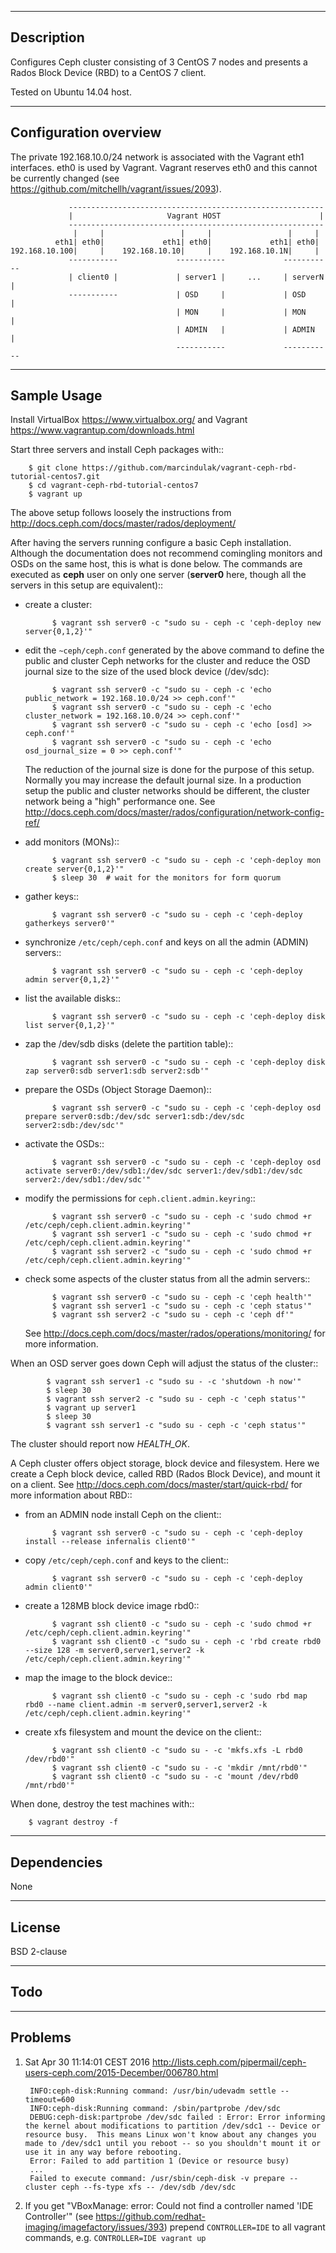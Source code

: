 -----------
Description
-----------

Configures Ceph cluster consisting of 3 CentOS 7 nodes and presents a Rados Block Device (RBD)
to a CentOS 7 client.

Tested on Ubuntu 14.04 host.


----------------------
Configuration overview
----------------------

The private 192.168.10.0/24 network is associated with the Vagrant eth1 interfaces.
eth0 is used by Vagrant.  Vagrant reserves eth0 and this cannot be currently changed
(see https://github.com/mitchellh/vagrant/issues/2093).

                 ---------------------------------------------------------
                 |                     Vagrant HOST                      |
                 ---------------------------------------------------------
                  |     |                 |     |                 |     |
              eth1| eth0|             eth1| eth0|             eth1| eth0|
    192.168.10.100|     |    192.168.10.10|     |    192.168.10.1N|     |
                 -----------             -----------             -----------
                 | client0 |             | server1 |     ...     | serverN |
                 -----------             | OSD     |             | OSD     |
                                         | MON     |             | MON     |
                                         | ADMIN   |             | ADMIN   |
                                         -----------             -----------


------------
Sample Usage
------------

Install VirtualBox https://www.virtualbox.org/ and Vagrant
https://www.vagrantup.com/downloads.html

Start three servers and install Ceph packages with::

        $ git clone https://github.com/marcindulak/vagrant-ceph-rbd-tutorial-centos7.git
        $ cd vagrant-ceph-rbd-tutorial-centos7
        $ vagrant up

The above setup follows loosely the instructions from http://docs.ceph.com/docs/master/rados/deployment/

After having the servers running configure a basic Ceph installation.
Although the documentation does not recommend comingling monitors and OSDs on the same host,
this is what is done below. The commands are executed as **ceph** user on
only one server (**server0** here, though all the servers in this setup are equivalent)::

- create a cluster:

            $ vagrant ssh server0 -c "sudo su - ceph -c 'ceph-deploy new server{0,1,2}'"

- edit the `~ceph/ceph.conf` generated by the above command to define the public and cluster Ceph networks
  for the cluster and reduce the OSD journal size to the size of the used block device (/dev/sdc):

            $ vagrant ssh server0 -c "sudo su - ceph -c 'echo public_network = 192.168.10.0/24 >> ceph.conf'"
            $ vagrant ssh server0 -c "sudo su - ceph -c 'echo cluster_network = 192.168.10.0/24 >> ceph.conf'"
            $ vagrant ssh server0 -c "sudo su - ceph -c 'echo [osd] >> ceph.conf'"
            $ vagrant ssh server0 -c "sudo su - ceph -c 'echo osd_journal_size = 0 >> ceph.conf'"

  The reduction of the journal size is done for the purpose of this setup.
  Normally you may increase the default journal size. In a production setup the public
  and cluster networks should be different, the cluster network being a "high" performance one.
  See http://docs.ceph.com/docs/master/rados/configuration/network-config-ref/

- add monitors (MONs)::

            $ vagrant ssh server0 -c "sudo su - ceph -c 'ceph-deploy mon create server{0,1,2}'"
            $ sleep 30  # wait for the monitors for form quorum

- gather keys::

            $ vagrant ssh server0 -c "sudo su - ceph -c 'ceph-deploy gatherkeys server0'"

- synchronize `/etc/ceph/ceph.conf` and keys on all the admin (ADMIN) servers::

            $ vagrant ssh server0 -c "sudo su - ceph -c 'ceph-deploy admin server{0,1,2}'"

- list the available disks::

            $ vagrant ssh server0 -c "sudo su - ceph -c 'ceph-deploy disk list server{0,1,2}'"

- zap the /dev/sdb disks (delete the partition table)::

            $ vagrant ssh server0 -c "sudo su - ceph -c 'ceph-deploy disk zap server0:sdb server1:sdb server2:sdb'"

- prepare the OSDs (Object Storage Daemon)::

            $ vagrant ssh server0 -c "sudo su - ceph -c 'ceph-deploy osd prepare server0:sdb:/dev/sdc server1:sdb:/dev/sdc server2:sdb:/dev/sdc'"

- activate the OSDs::

            $ vagrant ssh server0 -c "sudo su - ceph -c 'ceph-deploy osd activate server0:/dev/sdb1:/dev/sdc server1:/dev/sdb1:/dev/sdc server2:/dev/sdb1:/dev/sdc'"

- modify the permissions for `ceph.client.admin.keyring`::

            $ vagrant ssh server0 -c "sudo su - ceph -c 'sudo chmod +r /etc/ceph/ceph.client.admin.keyring'"
            $ vagrant ssh server1 -c "sudo su - ceph -c 'sudo chmod +r /etc/ceph/ceph.client.admin.keyring'"
            $ vagrant ssh server2 -c "sudo su - ceph -c 'sudo chmod +r /etc/ceph/ceph.client.admin.keyring'"

- check some aspects of the cluster status from all the admin servers::

            $ vagrant ssh server0 -c "sudo su - ceph -c 'ceph health'"
            $ vagrant ssh server1 -c "sudo su - ceph -c 'ceph status'"
            $ vagrant ssh server2 -c "sudo su - ceph -c 'ceph df'"

  See http://docs.ceph.com/docs/master/rados/operations/monitoring/ for more information.

When an OSD server goes down Ceph will adjust the status of the cluster::

            $ vagrant ssh server1 -c "sudo su - -c 'shutdown -h now'"
            $ sleep 30
            $ vagrant ssh server2 -c "sudo su - ceph -c 'ceph status'"
            $ vagrant up server1
            $ sleep 30
            $ vagrant ssh server1 -c "sudo su - ceph -c 'ceph status'"

The cluster should report now *HEALTH_OK*.

A Ceph cluster offers object storage, block device and filesystem.
Here we create a Ceph block device, called RBD (Rados Block Device), and mount it on a client.
See http://docs.ceph.com/docs/master/start/quick-rbd/ for more information about RBD::

- from an ADMIN node install Ceph on the client::

            $ vagrant ssh server0 -c "sudo su - ceph -c 'ceph-deploy install --release infernalis client0'"

- copy `/etc/ceph/ceph.conf` and keys to the client::

            $ vagrant ssh server0 -c "sudo su - ceph -c 'ceph-deploy admin client0'"

- create a 128MB block device image rbd0::

            $ vagrant ssh client0 -c "sudo su - ceph -c 'sudo chmod +r /etc/ceph/ceph.client.admin.keyring'"
            $ vagrant ssh client0 -c "sudo su - ceph -c 'rbd create rbd0 --size 128 -m server0,server1,server2 -k /etc/ceph/ceph.client.admin.keyring'"

- map the image to the block device::

            $ vagrant ssh client0 -c "sudo su - ceph -c 'sudo rbd map rbd0 --name client.admin -m server0,server1,server2 -k /etc/ceph/ceph.client.admin.keyring'"

- create xfs filesystem and mount the device on the client::

            $ vagrant ssh client0 -c "sudo su - -c 'mkfs.xfs -L rbd0 /dev/rbd0'"
            $ vagrant ssh client0 -c "sudo su - -c 'mkdir /mnt/rbd0'"
            $ vagrant ssh client0 -c "sudo su - -c 'mount /dev/rbd0 /mnt/rbd0'"

When done, destroy the test machines with::

        $ vagrant destroy -f


------------
Dependencies
------------

None


-------
License
-------

BSD 2-clause


----
Todo
----


--------
Problems
--------

1. Sat Apr 30 11:14:01 CEST 2016 http://lists.ceph.com/pipermail/ceph-users-ceph.com/2015-December/006780.html

        INFO:ceph-disk:Running command: /usr/bin/udevadm settle --timeout=600
        INFO:ceph-disk:Running command: /sbin/partprobe /dev/sdc
        DEBUG:ceph-disk:partprobe /dev/sdc failed : Error: Error informing the kernel about modifications to partition /dev/sdc1 -- Device or resource busy.  This means Linux won't know about any changes you made to /dev/sdc1 until you reboot -- so you shouldn't mount it or use it in any way before rebooting.
        Error: Failed to add partition 1 (Device or resource busy)
        ...
        Failed to execute command: /usr/sbin/ceph-disk -v prepare --cluster ceph --fs-type xfs -- /dev/sdb /dev/sdc

2. If you get "VBoxManage: error: Could not find a controller named 'IDE Controller'" (see https://github.com/redhat-imaging/imagefactory/issues/393)
   prepend `CONTROLLER=IDE` to all vagrant commands, e.g. `CONTROLLER=IDE vagrant up`


